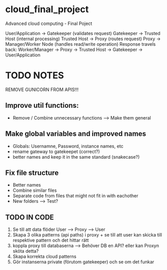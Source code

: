 # cloud_final_project
Advanced cloud computing - Final Poject

User/Application → Gatekeeper (validates request)
Gatekeeper → Trusted Host (internal processing)
Trusted Host → Proxy (routes request)
Proxy → Manager/Worker Node (handles read/write operation)
Response travels back: Worker/Manager → Proxy → Trusted Host → Gatekeeper → User/Application



# TODO NOTES

REMOVE GUNICORN FROM APIS!!!


## Improve util functions:
* Remove / Combine unnecessary functions --> Make them general

## Make global variables and improved names
* Globals: Usernamne, Password, instance names, etc
* rename gateway to gatekeepet (correct?)
* better names and keep it in the same standard (snakecase?)

## Fix file structure
* Better names
* Combine similar files
* Separate code from files that might not fit in with eachother
* New folders --> Test?

## TODO IN CODE
1. Se till att data flöder User --> Proxy --> User
2. Skapa 3 olika patterns (api paths) i proxy + se till att user kan skicka till respektive pattern och det hittar rätt
3. koppla proxy till databaserna --> Behöver DB en API? eller kan Proxyn sköta detta?
4. Skapa korrekta cloud patterns
5. Gör instanserna private (förutom gatekeeper) och se om det funkar